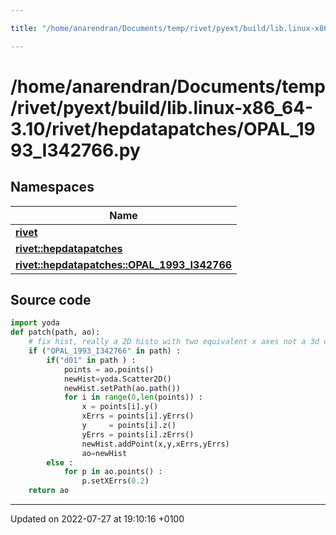 ```yaml
---

title: "/home/anarendran/Documents/temp/rivet/pyext/build/lib.linux-x86_64-3.10/rivet/hepdatapatches/OPAL_1993_I342766.py"

---
```


# /home/anarendran/Documents/temp/rivet/pyext/build/lib.linux-x86_64-3.10/rivet/hepdatapatches/OPAL_1993_I342766.py



## Namespaces

| Name           |
| -------------- |
| **[rivet](http://example.org/namespaces/namespacerivet/)**  |
| **[rivet::hepdatapatches](http://example.org/namespaces/namespacerivet_1_1hepdatapatches/)**  |
| **[rivet::hepdatapatches::OPAL_1993_I342766](http://example.org/namespaces/namespacerivet_1_1hepdatapatches_1_1opal__1993__i342766/)**  |




## Source code

```python
import yoda
def patch(path, ao):
    # fix hist, really a 2D histo with two equivalent x axes not a 3d one
    if ("OPAL_1993_I342766" in path) :
        if("d01" in path ) :
            points = ao.points()
            newHist=yoda.Scatter2D()
            newHist.setPath(ao.path())
            for i in range(0,len(points)) :
                x = points[i].y()
                xErrs = points[i].yErrs()
                y     = points[i].z()
                yErrs = points[i].zErrs()
                newHist.addPoint(x,y,xErrs,yErrs)    
                ao=newHist
        else :
            for p in ao.points() :
                p.setXErrs(0.2)
    return ao
```


-------------------------------

Updated on 2022-07-27 at 19:10:16 +0100
